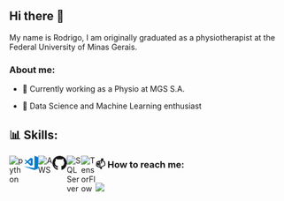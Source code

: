 ## Hi there 👋

My name is Rodrigo, I am originally graduated as a physiotherapist at the Federal University of Minas Gerais.

### About me:

- 🔭 Currently working as a Physio at MGS S.A.

- 🌱 Data Science and Machine Learning enthusiast

## 📊 Skills: 
 <img align="left" alt="python" width="26px" src="https://cdn3.iconfinder.com/data/icons/logos-and-brands-adobe/512/267_Python-512.png" />
 
 <img align="left" alt="visual studio code" width="26px" src="https://raw.githubusercontent.com/github/explore/80688e429a7d4ef2fca1e82350fe8e3517d3494d/topics/visual-studio-code/visual-studio-code.png" />
 
 <img align="left" alt="AWS" width="26px" src="https://cdn.jsdelivr.net/npm/simple-icons@3.4.0/icons/amazonaws.svg" />
 
 <img align="left" alt="GitHub" width="26px" src="https://raw.githubusercontent.com/github/explore/78df643247d429f6cc873026c0622819ad797942/topics/github/github.png" />
 
 <img align="left" alt="SQLServer" width="26px" src="https://img.icons8.com/color/2x/microsoft-sql-server.png" />
 
 <img align="left" alt="TensorFlow" width="26px" src="https://img.icons8.com/color/2x/tensorflow.png" />

 ### 📫 How to reach me: 
[<img align="left"  width="22px" src="https://cdn.jsdelivr.net/npm/simple-icons@3.4.0/icons/linkedin.svg" />](https://www.linkedin.com/in/rodrigo-lopes-0aa31685/)
